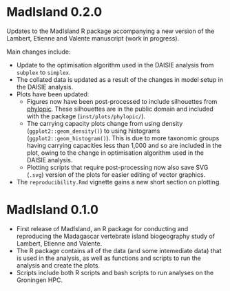 # MadIsland 0.2.0

Updates to the MadIsland R package accompanying a new version of the Lambert, Etienne and Valente manuscript (work in progress).

Main changes include:

* Update to the optimisation algorithm used in the DAISIE analysis from `subplex` to `simplex`.
* The collated data is updated as a result of the changes in model setup in the DAISIE analysis.
* Plots have been updated:
  - Figures now have been post-processed to include silhouettes from [phylopic](https://www.phylopic.org/). These silhouettes are in the public domain and included with the package (`inst/plots/phylopic/`).
  - The carrying capacity plots change from using density (`ggplot2::geom_density()`) to using histograms (`ggplot2::geom_histogram()`). This is due to more taxonomic groups having carrying capacities less than 1,000 and so are included in the plot, owing to the change in optimisation algorithm used in the DAISIE analysis.
  - Plotting scripts that require post-processing now also save SVG (`.svg`) version of the plots for easier editing of vector graphics.
* The `reproducibility.Rmd` vignette gains a new short section on plotting. 

# MadIsland 0.1.0

* First release of MadIsland, an R package for conducting and reproducing the Madagascar vertebrate island biogeography study of Lambert, Etienne and Valente.
* The R package contains all of the data (and some intemediate data) that is used in the analysis, as well as functions and scripts to run the analysis and create the plots.
* Scripts include both R scripts and bash scripts to run analyses on the Groningen HPC.
